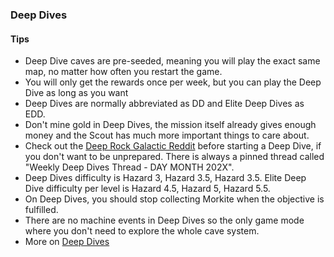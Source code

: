<h3 id="deepdive">Deep Dives</h3>

<Accordion>

#### Tips

- Deep Dive caves are pre-seeded, meaning you will play the exact same map, no matter how often you restart the game.
- You will only get the rewards once per week, but you can play the Deep Dive as long as you want
- Deep Dives are normally abbreviated as DD and Elite Deep Dives as EDD.
- Don't mine gold in Deep Dives, the mission itself already gives enough money and the Scout has much more important things to care about.
- Check out the [Deep Rock Galactic Reddit](https://www.reddit.com/r/DeepRockGalactic/) before starting a Deep Dive, if you don't want to be unprepared. There is always a pinned thread called "Weekly Deep Dives Thread - DAY MONTH 202X".
- Deep Dives difficulty is Hazard 3, Hazard 3.5, Hazard 3.5. Elite Deep Dive difficulty per level is Hazard 4.5, Hazard 5, Hazard 5.5.
- On Deep Dives, you should stop collecting Morkite when the objective is fulfilled.
- There are no machine events in Deep Dives so the only game mode where you don't need to explore the whole cave system.
- More on [Deep Dives](https://deeprockgalactic.fandom.com/wiki/Deep_Dives)

</Accordion>
